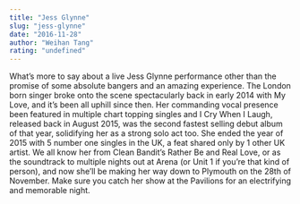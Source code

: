 ```yaml
---
title: "Jess Glynne"
slug: "jess-glynne"
date: "2016-11-28"
author: "Weihan Tang"
rating: "undefined"
---
```


What’s more to say about a live Jess Glynne performance other than the promise of some absolute bangers and an amazing experience. The London born singer broke onto the scene spectacularly back in early 2014 with My Love, and it’s been all uphill since then. Her commanding vocal presence been featured in multiple chart topping singles and I Cry When I Laugh, released back in August 2015, was the second fastest selling debut album of that year, solidifying her as a strong solo act too. She ended the year of 2015 with 5 number one singles in the UK, a feat shared only by 1 other UK artist. We all know her from Clean Bandit’s Rather Be and Real Love, or as the soundtrack to multiple nights out at Arena (or Unit 1 if you’re that kind of person), and now she’ll be making her way down to Plymouth on the 28th of November. Make sure you catch her show at the Pavilions for an electrifying and memorable night.
